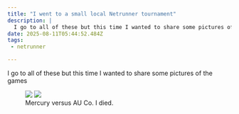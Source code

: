 ```yaml
---
title: "I went to a small local Netrunner tournament"
description: |
  I go to all of these but this time I wanted to share some pictures of the games
date: 2025-08-11T05:44:52.484Z
tags: 
 - netrunner

---
```


I go to all of these but this time I wanted to share some pictures of the games

<style>
.post figure {
	margin-inline: 0;
	display: grid;
	gap: var(--space-s);
	grid-template-areas: var(--areas);

	&:has(picture:nth-of-type(2)),
	&:has(img:nth-of-type(2)) {
		--areas: "a b" "f f";
	}
	& > picture:nth-of-type(1),
	& > img:nth-of-type(1) {
		grid-area: a;
	}
	& > picture:nth-of-type(2),
	& > img:nth-of-type(2) {
		grid-area: b;
	}
	& > picture:nth-of-type(3),
	& > img:nth-of-type(3) {
		grid-area: c;
	}

	figcaption {
		grid-area: f;
		font-size: smaller;
		color: var(--color-subtle);
	}
}


</style>

<figure style="grid-template">
<img src="https://cdn.ewie.online/20250811045055-IMG_2015.jpeg"/>
<img src="https://cdn.ewie.online/20250811045148-IMG_2016.jpeg"/>
<figcaption>Mercury versus AU Co. I died.</figcaption>
</figure>
